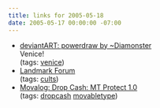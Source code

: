 ```yaml
---
title: links for 2005-05-18
date: 2005-05-17 00:00:00 -07:00
---
```


<ul class="delicious">
	<li>
		<div class="delicious-link"><a href="http://www.deviantart.com/view/17908194/">deviantART: powerdraw by ~Diamonster</a></div>
		<div class="delicious-extended">Venice!</div>
		<div class="delicious-tags">(tags: <a href="http://del.icio.us/torrez/venice">venice</a>)</div>
	</li>
	<li>
		<div class="delicious-link"><a href="http://skepdic.com/landmark.html">Landmark Forum</a></div>
		<div class="delicious-tags">(tags: <a href="http://del.icio.us/torrez/cults">cults</a>)</div>
	</li>
	<li>
		<div class="delicious-link"><a href="http://www.movalog.com/archives/plugins/protect/drop-cash-mt-protect-10.php">Movalog: Drop Cash: MT Protect 1.0</a></div>
		<div class="delicious-tags">(tags: <a href="http://del.icio.us/torrez/dropcash">dropcash</a> <a href="http://del.icio.us/torrez/movabletype">movabletype</a>)</div>
	</li>
</ul>
